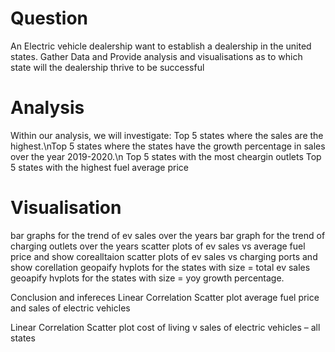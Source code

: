 # Question
An Electric vehicle dealership want to establish a dealership in the united states. Gather Data and Provide analysis and visualisations as to which state will the dealership thrive to be successful

# Analysis
Within our analysis, we will investigate: Top 5 states where the sales are the highest.\nTop 5 states where the states have the growth percentage in sales over the year 2019-2020.\n Top 5 states with the most cheargin outlets Top 5 states with the highest fuel average price

# Visualisation
bar graphs for the trend of ev sales over the years bar graph for the trend of charging outlets over the years scatter plots of ev sales vs average fuel price and show corealltaion scatter plots of ev sales vs charging ports and show corellation geopaify hvplots for the states with size = total ev sales geoapify hvplots for the states with size = yoy growth percentage.

Conclusion and infereces
Linear Correlation Scatter plot average fuel price and sales of electric vehicles

Linear Correlation Scatter plot cost of living v sales of electric vehicles – all states
